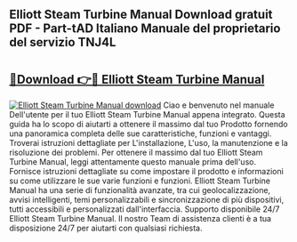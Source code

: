 ## Elliott Steam Turbine Manual Download gratuit PDF - Part-tAD Italiano Manuale del proprietario del servizio TNJ4L

# <h2><a href="http://dfd3lmk.blite.top/?on=Elliott+Steam+Turbine+Manual">🔗Download 👉🔴 Elliott Steam Turbine Manual</a></h2>

[![Elliott Steam Turbine Manual download](https://i.imgur.com/lujVjoI.png)](http://dfd3lmk.blite.top/?on=Elliott+Steam+Turbine+Manual)
Ciao e benvenuto nel manuale Dell'utente per il tuo Elliott Steam Turbine Manual appena integrato. Questa guida ha lo scopo di aiutarti a ottenere il massimo dal tuo Prodotto fornendo una panoramica completa delle sue caratteristiche, funzioni e vantaggi. Troverai istruzioni dettagliate per L'installazione, L'uso, la manutenzione e la risoluzione dei problemi. Per ottenere il massimo dal tuo Elliott Steam Turbine Manual, leggi attentamente questo manuale prima dell'uso. Fornisce istruzioni dettagliate su come impostare il prodotto e informazioni su come utilizzare le sue varie funzioni e funzioni. Elliott Steam Turbine Manual ha una serie di funzionalità avanzate, tra cui geolocalizzazione, avvisi intelligenti, temi personalizzabili e sincronizzazione di più dispositivi, tutti accessibili e personalizzati dall'interfaccia. Supporto disponibile 24/7 Elliott Steam Turbine Manual. Il nostro Team di assistenza clienti è a tua disposizione 24/7 per aiutarti con qualsiasi richiesta.
